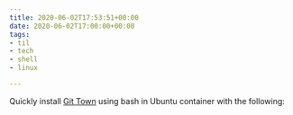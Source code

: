 ```yaml
---
title: 2020-06-02T17:53:51+00:00
date: 2020-06-02T17:00:00+00:00
tags:
- til
- tech
- shell
- linux

---
```

Quickly install [Git Town](https://github.com/git-town/git-town) using bash in Ubuntu container with the following:


